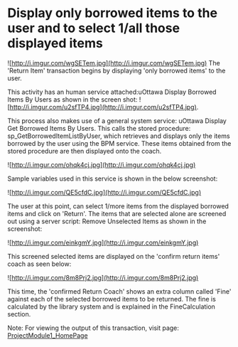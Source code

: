 # Display only borrowed items to the user and to select 1/all those displayed items #

![http://i.imgur.com/wgSETem.jpg](http://i.imgur.com/wgSETem.jpg)
The 'Return Item' transaction begins by displaying 'only borrowed items' to the user.

This activity has an human service attached:uOttawa Display Borrowed Items By Users as shown in the screen shot:
![http://i.imgur.com/u2sfTP4.jpg](http://i.imgur.com/u2sfTP4.jpg).

This process also makes use of a general system service: uOttawa Display Get Borrowed Items By Users. This calls the stored procedure: sp\_GetBorrowedItemListByUser, which retrieves and displays only the items borrowed by the user using the BPM service.
These items obtained from the stored procedure are then displayed onto the coach.

![http://i.imgur.com/ohqk4cj.jpg](http://i.imgur.com/ohqk4cj.jpg)

Sample variables used in this service is shown in the below screenshot:

![http://i.imgur.com/QE5cfdC.jpg](http://i.imgur.com/QE5cfdC.jpg)

The user at this point, can select 1/more items from the displayed borrowed items and click on 'Return'.
The items that are selected alone are screened out using a server script: Remove Unselected Items as shown in the screenshot:

![http://i.imgur.com/einkgmY.jpg](http://i.imgur.com/einkgmY.jpg)

This screened selected items are displayed on the 'confirm return items' coach as seen below:

![http://i.imgur.com/8m8Prj2.jpg](http://i.imgur.com/8m8Prj2.jpg)

This time, the 'confirmed Return Coach' shows an extra column called 'Fine' against each of the selected borrowed items to be returned.
The fine is calculated by the library system and is explained in the FineCalculation section.

Note: For viewing the output of this transaction, visit page: [ProjectModule1\_HomePage](ProjectModule1_HomePage.md)